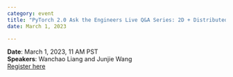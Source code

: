 ```yaml
---
category: event
title: "PyTorch 2.0 Ask the Engineers Live Q&A Series: 2D + Distributed Tensor"
date: March 1, 2023

---
```


**Date**: March 1, 2023, 11 AM PST  
**Speakers**: Wanchao Liang and Junjie Wang  
[Register here](https://community.linuxfoundation.org/events/details/lfhq-pytorch-foundation-presents-pytorch-20-ask-the-engineers-qa-series-2d-parallelism-using-distributedtensor/)